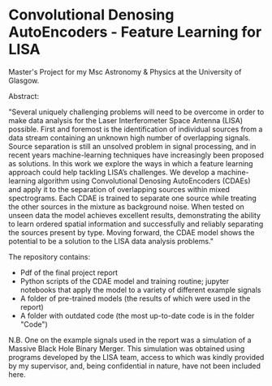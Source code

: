 # Convolutional Denosing AutoEncoders - Feature Learning for LISA

Master's Project for my Msc Astronomy & Physics at the University of Glasgow.

Abstract:

"Several uniquely challenging problems will need to be overcome in order to make data analysis for the Laser Interferometer Space Antenna (LISA) possible. First and foremost is the identification of individual sources from a data stream containing an unknown high number of overlapping signals. Source separation is still an unsolved problem in signal processing, and in recent years machine-learning techniques have increasingly been proposed as solutions. In this work we explore the ways in which a feature learning approach could help tackling LISA’s challenges. We develop a machine-learning algorithm using Convolutional Denosing AutoEncoders (CDAEs) and apply it to the separation of overlapping sources within mixed spectrograms. Each CDAE is trained to separate one source while treating the other sources in the mixture as background noise. When tested on unseen data the model achieves excellent results, demonstrating the ability to learn ordered spatial information and successfully and reliably separating the sources present by type. Moving forward, the CDAE model shows the potential to be a solution to the LISA data analysis problems."

The repository contains:

- Pdf of the final project report
- Python scripts of the CDAE model and training routine; jupyter notebooks that apply the model to a variety of different example signals
- A folder of pre-trained models (the results of which were used in the report)
- A folder with outdated code (the most up-to-date code is in the folder "Code")



N.B. One on the example signals used in the report was a simulation of a Massive Black Hole Binary Merger. This simulation was obtained using programs developed by the LISA team, access to which was kindly provided by my supervisor, and, being confidential in nature, have not been included here.
